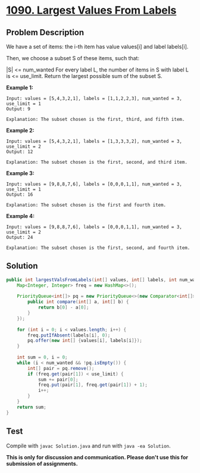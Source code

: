 # [1090. Largest Values From Labels][title]

## Problem Description

We have a set of items: the i-th item has value values[i] and label labels[i].

Then, we choose a subset S of these items, such that:

|S| <= num_wanted
For every label L, the number of items in S with label L is <= use_limit.
Return the largest possible sum of the subset S.

**Example 1:**

```
Input: values = [5,4,3,2,1], labels = [1,1,2,2,3], num_wanted = 3, use_limit = 1
Output: 9

Explanation: The subset chosen is the first, third, and fifth item.
```

**Example 2:**

```
Input: values = [5,4,3,2,1], labels = [1,3,3,3,2], num_wanted = 3, use_limit = 2
Output: 12

Explanation: The subset chosen is the first, second, and third item.
```

**Example 3:**

```
Input: values = [9,8,8,7,6], labels = [0,0,0,1,1], num_wanted = 3, use_limit = 1
Output: 16

Explanation: The subset chosen is the first and fourth item.
```

**Example 4:**

```
Input: values = [9,8,8,7,6], labels = [0,0,0,1,1], num_wanted = 3, use_limit = 2
Output: 24

Explanation: The subset chosen is the first, second, and fourth item.
```

## Solution

```java
public int largestValsFromLabels(int[] values, int[] labels, int num_wanted, int use_limit) {
    Map<Integer, Integer> freq = new HashMap<>();
    
    PriorityQueue<int[]> pq = new PriorityQueue<>(new Comparator<int[]>() {
        public int compare(int[] a, int[] b) {
            return b[0] - a[0];
        }
    });
    
    for (int i = 0; i < values.length; i++) {
        freq.putIfAbsent(labels[i], 0);
        pq.offer(new int[] {values[i], labels[i]});
    }
    
    int sum = 0, i = 0;
    while (i < num_wanted && !pq.isEmpty()) {
        int[] pair = pq.remove();
        if (freq.get(pair[1]) < use_limit) {
            sum += pair[0];
            freq.put(pair[1], freq.get(pair[1]) + 1);
            i++;
        }
    }
    return sum;
}
```

## Test

Compile with `javac Solution.java` and run with `java -ea Solution`.

**This is only for discussion and communication. Please don't use this for submission of assignments.**

[title]: https://leetcode.com/problems/largest-values-from-labels/